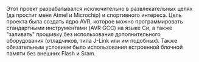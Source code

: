 Этот проект разрабатывался исключительно в развлекательных целях (да простит меня Atmel и Microchip) и спортивного интереса. Цель проекта была создать ядро AVR, которое можно программировать стандартными инструментами (AVR GCC) на языке Си, а также "заливать" прошивку без использования дополнительного оборудования (отладчиков, типа J-Link или им подобных). Также обязательным условием было использования встроенной блочной памяти без внешних Flash и Sram.


